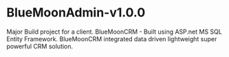 # BlueMoonAdmin-v1.0.0

Major Build project for a client. BlueMoonCRM - Built using ASP.net MS SQL Entity Framework. BlueMoonCRM integrated data driven lightweight super powerful CRM solution. 

